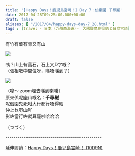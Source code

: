 ```yaml
---
title: '[Happy Days！鹿児島宮崎！] Day 7：仙巌園 千尋巌'
date: 2017-04-28T09:25:00.000+08:00
draft: false
aliases: [ "/2017/04/happy-days-day-7_28.html" ]
tags : [travel - 日本（九州西海道）・ 大隅薩摩鹿児島と日向宮崎]
---
```


有竹有葉有青又有山  

[![](https://c1.staticflickr.com/5/4162/34283476805_f7759cf95f_z.jpg)](https://c1.staticflickr.com/5/4162/34283476805_f7759cf95f_z.jpg)

咦？山上有舊石，石上又D字嘅？  
（張相嘅中間位呀，睇唔睇到？）  

[![](https://c1.staticflickr.com/3/2878/33473390993_7b9b59541f_z.jpg)](https://c1.staticflickr.com/3/2878/33473390993_7b9b59541f_z.jpg)

（嗱～ zoom埋去睇到喇啩）  
原來係呢座山嘅名：**千尋巌**  
呢個園鬼死咁大行都行唔得晒  
仲上乜嘢山吖  
影咗當行咗就算罷啦哈哈哈  
  
  
（つづく）  
  
\-----------------------------------------------  
  
延伸閱讀：[Happy Days！鹿児島宮崎！ (10D9N)](http://www.hidie.net/2017/06/happy-days10d9n.html)